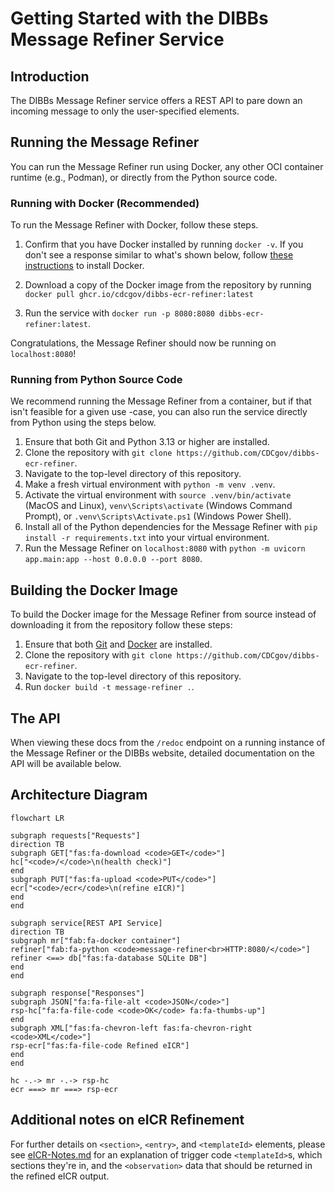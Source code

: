 # Getting Started with the DIBBs Message Refiner Service

## Introduction

The DIBBs Message Refiner service offers a REST API to pare down an incoming message to only the user-specified elements.

## Running the Message Refiner

You can run the Message Refiner run using Docker, any other OCI container runtime (e.g., Podman), or directly from the Python source code.

### Running with Docker (Recommended)

To run the Message Refiner with Docker, follow these steps.

1. Confirm that you have Docker installed by running `docker -v`. If you don't see a response similar to what's shown below, follow [these instructions](https://docs.docker.com/get-docker/) to install Docker.

2. Download a copy of the Docker image from the repository by running `docker pull ghcr.io/cdcgov/dibbs-ecr-refiner:latest`

3. Run the service with `docker run -p 8080:8080 dibbs-ecr-refiner:latest`.

Congratulations, the Message Refiner should now be running on `localhost:8080`!

### Running from Python Source Code

We recommend running the Message Refiner from a container, but if that isn't feasible for a given use -case, you can also run the service directly from Python using the steps below.

1. Ensure that both Git and Python 3.13 or higher are installed.
2. Clone the repository with `git clone https://github.com/CDCgov/dibbs-ecr-refiner`.
3. Navigate to the top-level directory of this repository.
4. Make a fresh virtual environment with `python -m venv .venv`.
5. Activate the virtual environment with `source .venv/bin/activate` (MacOS and Linux), `venv\Scripts\activate` (Windows Command Prompt), or `.venv\Scripts\Activate.ps1` (Windows Power Shell).
6. Install all of the Python dependencies for the Message Refiner with `pip install -r requirements.txt` into your virtual environment.
7. Run the Message Refiner on `localhost:8080` with `python -m uvicorn app.main:app --host 0.0.0.0 --port 8080`.

## Building the Docker Image

To build the Docker image for the Message Refiner from source instead of downloading it from the repository follow these steps:

1. Ensure that both [Git](https://git-scm.com/book/en/v2/Getting-Started-Installing-Git) and [Docker](https://docs.docker.com/get-docker/) are installed.
2. Clone the repository with `git clone https://github.com/CDCgov/dibbs-ecr-refiner`.
3. Navigate to the top-level directory of this repository.
4. Run `docker build -t message-refiner .`.

## The API

When viewing these docs from the `/redoc` endpoint on a running instance of the Message Refiner or the DIBBs website, detailed documentation on the API will be available below.

## Architecture Diagram

```mermaid
flowchart LR

subgraph requests["Requests"]
direction TB
subgraph GET["fas:fa-download <code>GET</code>"]
hc["<code>/</code>\n(health check)"]
end
subgraph PUT["fas:fa-upload <code>PUT</code>"]
ecr["<code>/ecr</code>\n(refine eICR)"]
end
end

subgraph service[REST API Service]
direction TB
subgraph mr["fab:fa-docker container"]
refiner["fab:fa-python <code>message-refiner<br>HTTP:8080/</code>"]
refiner <==> db["fas:fa-database SQLite DB"]
end
end

subgraph response["Responses"]
subgraph JSON["fa:fa-file-alt <code>JSON</code>"]
rsp-hc["fa:fa-file-code <code>OK</code> fa:fa-thumbs-up"]
end
subgraph XML["fas:fa-chevron-left fas:fa-chevron-right <code>XML</code>"]
rsp-ecr["fas:fa-file-code Refined eICR"]
end
end

hc -.-> mr -.-> rsp-hc
ecr ===> mr ===> rsp-ecr

```

## Additional notes on eICR Refinement

For further details on `<section>`, `<entry>`, and `<templateId>` elements, please see [eICR-Notes.md](eICR-Notes.md) for an explanation of trigger code `<templateId>`s, which sections they're in, and the `<observation>` data that should be returned in the refined eICR output.

```

```
